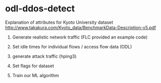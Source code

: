# odl-ddos-detect

Explanation of attributes for Kyoto University dataset
http://www.takakura.com/Kyoto_data/BenchmarkData-Description-v5.pdf


1. Generate realistic network traffic (FLC provided an example code)

2. Set idle times for individual flows / access flow data (ODL)

3. generate attack traffic (hping3)

4. Set flags for dataset

5. Train our ML algorithm
